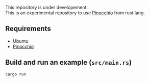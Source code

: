 This repository is under developement.   
This is an experimental repository to use [Pinocchio](https://github.com/stack-of-tasks/pinocchio) from rust lang.

## Requirements
- Ubuntu
- [Pinocchio](https://github.com/stack-of-tasks/pinocchio)

## Build and run an example (`src/main.rs`)
```
cargo run
```
